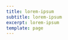```yaml
---
title: lorem-ipsum
subtitle: lorem-ipsum
excerpt: lorem-ipsum
template: page
---
```

<script charset="utf-8" type="text/javascript" src="//js.hsforms.net/forms/shell.js"></script>
<script>
  hbspt.forms.create({
	portalId: "5967464",
	formId: "b1bf880d-a0bb-4312-8fa0-02026272c864"
});
</script>